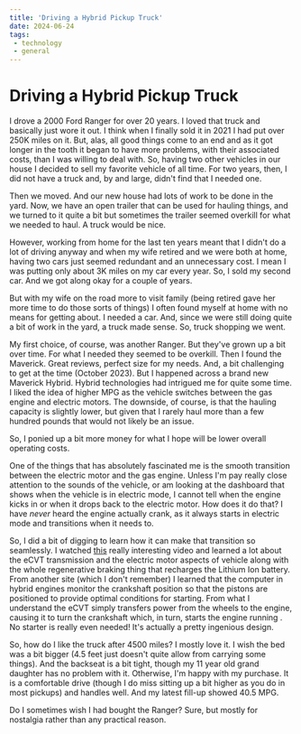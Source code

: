 ```yaml
---
title: 'Driving a Hybrid Pickup Truck'
date: 2024-06-24
tags:
 - technology
 - general
---
```

# Driving a Hybrid Pickup Truck

I drove a 2000 Ford Ranger for over 20 years.  I loved that truck and basically just wore it out.  I think when I finally sold it in 2021 I had put over 250K miles on it.  But, alas, all good things come to an end and as it got longer in the tooth it began to have more problems, with their associated costs, than I was willing to deal with.  So, having two other vehicles in our house I decided to sell my favorite vehicle of all time. For two years, then, I did not have a truck and, by and large, didn't find that I needed one. 

Then we moved.  And our new house had lots of work to be done in the yard.  Now, we have an open trailer that can be used for hauling things, and we turned to it quite a bit but sometimes the trailer seemed overkill for what we needed to haul.  A truck would be nice.

However, working from home for the last ten years meant that I didn't do a lot of driving anyway and when my wife retired and we were both at home, having two cars just seemed redundant and an unnecessary cost.  I mean I was putting only about 3K miles on my car every year. So, I sold my second car. And we got along okay for a couple of years.

But with my wife on the road more to visit family (being retired gave her more time to do those sorts of things) I often found myself at home with no means for getting about.  I needed a car.  And, since we were still doing quite a bit of work in the yard, a truck made sense.  So, truck shopping we went.

My first choice, of course, was another Ranger.  But they've grown up a bit over time.  For what I needed they seemed to be overkill.  Then I found the Maverick.  Great reviews, perfect size for my needs. And, a bit challenging to get at the time (October 2023). But I happened across a brand new Maverick Hybrid.  Hybrid technologies had intrigued me for quite some time.  I liked the idea of higher MPG as the vehicle switches between the gas engine and electric motors.  The downside, of course, is that the hauling capacity is slightly lower, but given that I rarely haul more than a few hundred pounds that would not likely be an issue.

So, I ponied up a bit more money for what I hope will be lower overall operating costs. 

One of the things that has absolutely fascinated me is the smooth transition between the electric motor and the gas engine.  Unless I'm pay really close attention to the sounds of the vehicle, or am looking at the dashboard that shows when the vehicle is in electric mode, I cannot tell when the engine kicks in or when it drops back to the electric motor.  How does it do that? I have *never* heard the engine actually crank, as it always starts in electric mode and transitions when it needs to.

So, I did a bit of digging to learn how it can make that transition so seamlessly.  I watched [this](https://www.youtube.com/watch?v=woBvHw4VYGE) really interesting video and learned a lot about the eCVT transmission and the electric motor aspects of vehicle along with the whole regenerative braking thing that recharges the Lithium Ion battery.  From another site (which I don't remember) I learned that the computer in hybrid engines monitor the crankshaft position so that the pistons are positioned to provide optimal conditions for starting.  From what I understand the  eCVT simply transfers power from the wheels to the engine, causing it to turn the crankshaft which, in turn, starts the engine running .  No starter is really even needed!  It's actually a pretty ingenious design.

So, how do I like the truck after 4500 miles?  I mostly love it.  I wish the bed was a bit bigger (4.5 feet just doesn't quite allow from carrying some things). And the backseat is a bit tight, though my 11 year old grand daughter has no problem with it.  Otherwise, I'm happy with my purchase. It is a comfortable drive (though I do miss sitting up a bit higher as you do in most pickups) and handles well.  And my latest fill-up showed 40.5 MPG.  

Do I sometimes wish I had bought the Ranger?  Sure, but mostly for nostalgia rather than any practical reason. 
